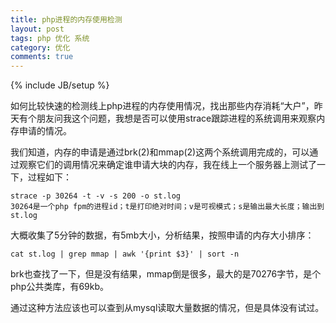 ```yaml
---
title: php进程的内存使用检测
layout: post
tags: php 优化 系统
category: 优化
comments: true
---
```

{% include JB/setup %}

如何比较快速的检测线上php进程的内存使用情况，找出那些内存消耗“大户”，昨天有个朋友问我这个问题，我想是否可以使用strace跟踪进程的系统调用来观察内存申请的情况。

我们知道，内存的申请是通过brk(2)和mmap(2)这两个系统调用完成的，可以通过观察它们的调用情况来确定谁申请大块的内存，我在线上一个服务器上测试了一下，过程如下：

    strace -p 30264 -t -v -s 200 -o st.log
    30264是一个php fpm的进程id；t是打印绝对时间；v是可视模式；s是输出最大长度；输出到st.log

大概收集了5分钟的数据，有5mb大小，分析结果，按照申请的内存大小排序：

    cat st.log | grep mmap | awk '{print $3}' | sort -n

brk也查找了一下，但是没有结果，mmap倒是很多，最大的是70276字节，是个php公共类库，有69kb。

通过这种方法应该也可以查到从mysql读取大量数据的情况，但是具体没有试过。



